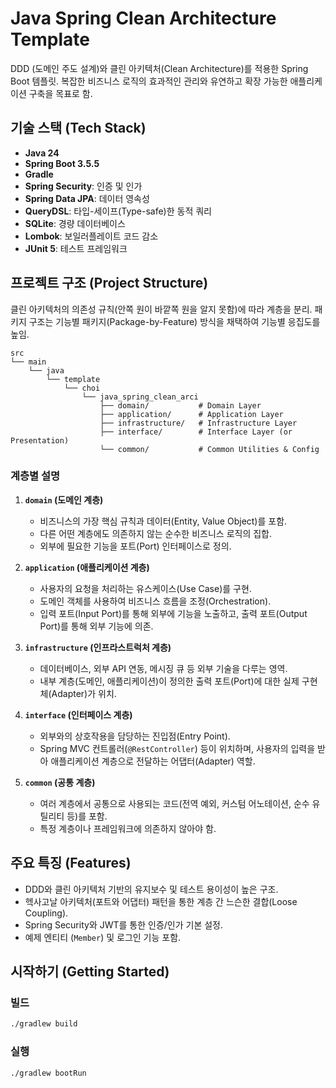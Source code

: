# Java Spring Clean Architecture Template

DDD (도메인 주도 설계)와 클린 아키텍처(Clean Architecture)를 적용한 Spring Boot 템플릿.
복잡한 비즈니스 로직의 효과적인 관리와 유연하고 확장 가능한 애플리케이션 구축을 목표로 함.

## 기술 스택 (Tech Stack)

- **Java 24**
- **Spring Boot 3.5.5**
- **Gradle**
- **Spring Security**: 인증 및 인가
- **Spring Data JPA**: 데이터 영속성
- **QueryDSL**: 타입-세이프(Type-safe)한 동적 쿼리
- **SQLite**: 경량 데이터베이스
- **Lombok**: 보일러플레이트 코드 감소
- **JUnit 5**: 테스트 프레임워크

## 프로젝트 구조 (Project Structure)

클린 아키텍처의 의존성 규칙(안쪽 원이 바깥쪽 원을 알지 못함)에 따라 계층을 분리.
패키지 구조는 기능별 패키지(Package-by-Feature) 방식을 채택하여 기능별 응집도를 높임.

```
src
└── main
    └── java
        └── template
            └── choi
                └── java_spring_clean_arci
                    ├── domain/           # Domain Layer
                    ├── application/      # Application Layer
                    ├── infrastructure/   # Infrastructure Layer
                    ├── interface/        # Interface Layer (or Presentation)
                    └── common/           # Common Utilities & Config
```

### 계층별 설명

1.  **`domain` (도메인 계층)**
    -   비즈니스의 가장 핵심 규칙과 데이터(Entity, Value Object)를 포함.
    -   다른 어떤 계층에도 의존하지 않는 순수한 비즈니스 로직의 집합.
    -   외부에 필요한 기능을 포트(Port) 인터페이스로 정의.

2.  **`application` (애플리케이션 계층)**
    -   사용자의 요청을 처리하는 유스케이스(Use Case)를 구현.
    -   도메인 객체를 사용하여 비즈니스 흐름을 조정(Orchestration).
    -   입력 포트(Input Port)를 통해 외부에 기능을 노출하고, 출력 포트(Output Port)를 통해 외부 기능에 의존.

3.  **`infrastructure` (인프라스트럭처 계층)**
    -   데이터베이스, 외부 API 연동, 메시징 큐 등 외부 기술을 다루는 영역.
    -   내부 계층(도메인, 애플리케이션)이 정의한 출력 포트(Port)에 대한 실제 구현체(Adapter)가 위치.

4.  **`interface` (인터페이스 계층)**
    -   외부와의 상호작용을 담당하는 진입점(Entry Point).
    -   Spring MVC 컨트롤러(`@RestController`) 등이 위치하며, 사용자의 입력을 받아 애플리케이션 계층으로 전달하는 어댑터(Adapter) 역할.

5.  **`common` (공통 계층)**
    -   여러 계층에서 공통으로 사용되는 코드(전역 예외, 커스텀 어노테이션, 순수 유틸리티 등)를 포함.
    -   특정 계층이나 프레임워크에 의존하지 않아야 함.

## 주요 특징 (Features)

-   DDD와 클린 아키텍처 기반의 유지보수 및 테스트 용이성이 높은 구조.
-   헥사고날 아키텍처(포트와 어댑터) 패턴을 통한 계층 간 느슨한 결합(Loose Coupling).
-   Spring Security와 JWT를 통한 인증/인가 기본 설정.
-   예제 엔티티 (`Member`) 및 로그인 기능 포함.

## 시작하기 (Getting Started)

### 빌드

```bash
./gradlew build
```

### 실행

```bash
./gradlew bootRun
```